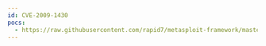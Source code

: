 ```yaml
---
id: CVE-2009-1430
pocs:
  - https://raw.githubusercontent.com/rapid7/metasploit-framework/master/modules/exploits/windows/antivirus/symantec_iao.rb
---
```

